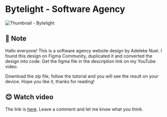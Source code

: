 # Bytelight - Software Agency

![Thumbnail - Bytelight](https://user-images.githubusercontent.com/91236883/226106118-1a7b52db-2639-4ef9-a82a-de1f74846f5d.jpg)

## 📃 Note
Hallo everyone!
This is a software agency website design by Adeleke Nuel. I found this design on Figma Community, duplicated it and converted the design into code. Get the figma file in the description link on my YouTube video.

Download the zip file, follow the tutorial and you will see the result on your device. Hope you like it, thanks for reading!

## 😊 Watch video
The link is <a href="https://youtu.be/B40lgdyy7LA">here</a>. Leave a comment and let me know what you think.

